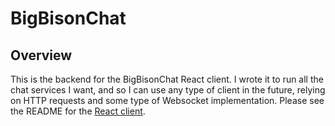 # BigBisonChat

## Overview

This is the backend for the BigBisonChat React client. I wrote it to run all the chat services I want, and so I can use any type of client in the future, relying on HTTP requests and some type of Websocket implementation. Please see the README for the [React client](https://github.com/eyeino/BigBisonChat-React).
